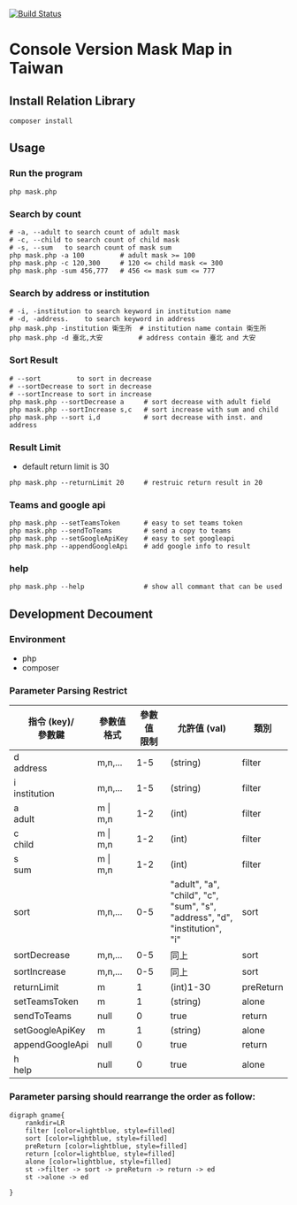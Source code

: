 [![Build Status](https://travis-ci.com/104corp/searchMaskNearby.svg?token=49p1huYkMcDRurVG6Hbn&branch=master)](https://travis-ci.com/104corp/searchMaskNearby)

# Console Version Mask Map in Taiwan

## Install Relation Library
```shell
composer install
```
## Usage
### Run the program
```shell
php mask.php
```
### Search by count
```shell
# -a, --adult to search count of adult mask
# -c, --child to search count of child mask
# -s, --sum   to search count of mask sum
php mask.php -a 100         # adult mask >= 100
php mask.php -c 120,300     # 120 <= child mask <= 300
php mask.php -sum 456,777   # 456 <= mask sum <= 777
```
### Search by address or institution
```shell
# -i, -institution to search keyword in institution name
# -d, -address.    to search keyword in address
php mask.php -institution 衛生所  # institution name contain 衛生所
php mask.php -d 臺北,大安         # address contain 臺北 and 大安
```
### Sort Result
```shell
# --sort         to sort in decrease
# --sortDecrease to sort in decrease
# --sortIncrease to sort in increase
php mask.php --sortDecrease a     # sort decrease with adult field
php mask.php --sortIncrease s,c   # sort increase with sum and child
php mask.php --sort i,d           # sort decrease with inst. and address 
```
### Result Limit
* default return limit is 30
```shell
php mask.php --returnLimit 20     # restruic return result in 20
```
### Teams and google api
```shell
php mask.php --setTeamsToken      # easy to set teams token
php mask.php --sendToTeams        # send a copy to teams
php mask.php --setGoogleApiKey    # easy to set googleapi
php mask.php --appendGoogleApi    # add google info to result
```
### help
```shell
php mask.php --help               # show all commant that can be used
```
## Development Decoument
### Environment
* php
* composer
### Parameter Parsing Restrict
|指令 (key)/<br>參數鍵|參數值<br>格式|參數值<br>限制|允許值 (val)|類別|
|-|-|-|-|-|
|d<br>address|m,n,...|1-5|(string)|filter|
|i<br>institution|m,n,...|1-5|(string)|filter|
|a<br>adult|m \| m,n|1-2| (int)|filter|
|c<br>child|m \| m,n|1-2| (int)|filter|
|s<br>sum|m \| m,n|1-2| (int)|filter|
sort|m,n,...|0-5|"adult", "a", <br>"child", "c", <br>"sum", "s", <br>"address", "d", <br>"institution", "i"|sort|
|sortDecrease|m,n,...|0-5|同上|sort|
|sortIncrease|m,n,...|0-5|同上|sort|
|returnLimit|m|1|(int)1-30|preReturn|
|setTeamsToken|m|1|(string)|alone|
|sendToTeams|null|0|true|return|
|setGoogleApiKey|m|1|(string)|alone|
|appendGoogleApi|null|0|true|return
|h<br>help|null|0|true|alone|

### Parameter parsing should rearrange the order as follow:
```graphviz
digraph gname{
    rankdir=LR
    filter [color=lightblue, style=filled] 
    sort [color=lightblue, style=filled]
    preReturn [color=lightblue, style=filled]
    return [color=lightblue, style=filled]
    alone [color=lightblue, style=filled]
    st ->filter -> sort -> preReturn -> return -> ed
    st ->alone -> ed

}
```